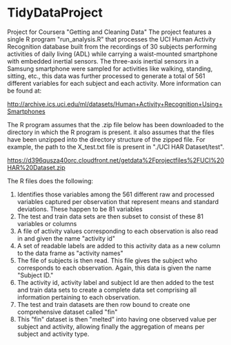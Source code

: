 # TidyDataProject
Project for Coursera "Getting and Cleaning Data"
The project features a single R program "run_analysis.R" that processes the UCI Human Activity Recognition database built from the recordings of 30 subjects performing activities of daily living (ADL) while carrying a waist-mounted smartphone with embedded inertial sensors. The three-axis inertial sensors in a Samsung smartphone were sampled for activities like walking, standing, sitting, etc., this data was further processed to generate a total of 561 different variables for each subject and each activity. More information can be found at:

http://archive.ics.uci.edu/ml/datasets/Human+Activity+Recognition+Using+Smartphones 

The R program assumes that the .zip file below has been downloaded to the directory in which the R program is present. it also assumes that the files have been unzipped into the directory structure of the zipped file. For example, the path to the X_test.txt file is present in "./UCI HAR Dataset/test".

https://d396qusza40orc.cloudfront.net/getdata%2Fprojectfiles%2FUCI%20HAR%20Dataset.zip 

The R files does the following:
1. Identifies those variables among the 561 different raw and processed variables captured per observation that represent means and standard deviations. These happen to be 81 variables
2. The test and train data sets are then subset to consist of these 81 variables or columns
3. A file of activity values corresponding to each observation is also read in and given the name "activity id"
4. A set of readable labels are added to this activity data as a new column to the data frame as "activity names"
5. The file of subjects is then read. This file gives the subject who corresponds to each observation. Again, this data is given the name "Subject ID."
6. The activity id, activity label and subject Id are then added to the test and train data sets to create a complete data set comprising all information pertaining to each observation.
7. The test and train datasets are then row bound to create one comprehensive dataset called "fin"
8. This "fin" dataset is then "melted" into having one observed value per subject and activity, allowing finally the aggregation of means per subject and activity type.
